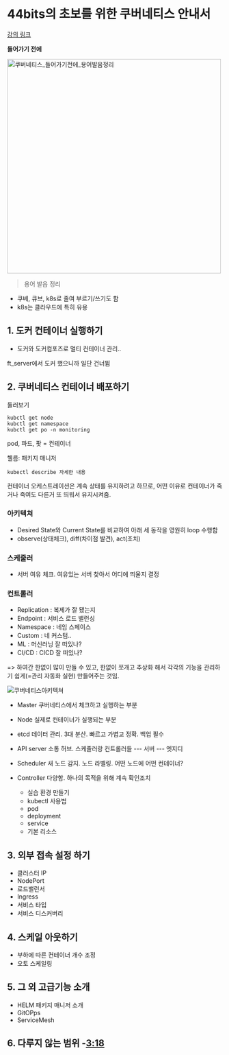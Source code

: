 # 44bits의 초보를 위한 쿠버네티스 안내서

[강의 링크](https://www.youtube.com/watch?v=c4boZ4iFStg&list=PLIUCBpK1dpsNf1m-2kiosmfn2nXfljQgb&index=3)

**들어가기 전에**

<img width="500" alt="쿠버네티스_들어가기전에_용어발음정리" src="https://user-images.githubusercontent.com/53321189/104146876-a25a4680-540f-11eb-9f14-2e9113e7632b.png">

> 용어 발음 정리

- 쿠베, 큐브, k8s로 줄여 부르기/쓰기도 함
- k8s는 클라우드에 특히 유용


## 1. 도커 컨테이너 실행하기
  - 도커와 도커컴포즈로 멀티 컨테이너 관리..

ft_server에서 도커 했으니까 일단 건너뜀

## 2. 쿠버네티스 컨테이너 배포하기

둘러보기

~~~
kubctl get node
kubctl get namespace
kubctl get po -n monitoring
~~~

pod, 파드, 팟 = 컨테이너

헬름: 패키지 매니저

~~~
kubectl describe 자세한 내용
~~~

컨테이너 오케스트레이션은 계속 상태를 유지하려고 하므로, 어떤 이유로 컨테이너가 죽거나 죽여도
다른거 또 띄워서 유지시켜줌.

### 아키텍쳐
- Desired State와 Current State를 비교하여 아래 세 동작을 영원히 loop 수행함
- observe(상태체크), diff(차이점 발견), act(조치)

### 스케줄러
- 서버 여유 체크. 여유있는 서버 찾아서 어디에 띄울지 결정

### 컨트롤러
- Replication : 복제가 잘 됐는지
- Endpoint : 서비스 로드 밸런싱
- Namespace : 네임 스페이스
- Custom : 네 커스텀..
- ML : 머신러닝 잘 떠있나?
- CI/CD : CICD 잘 떠있나?

=> 하여간 한없이 많이 만들 수 있고, 한없이 쪼개고 추상화 해서 각각의 기능을 관리하기 쉽게(=관리 자동화 실현) 만들어주는 것임.

![쿠버네티스아키텍쳐](https://user-images.githubusercontent.com/53321189/104276022-5975c100-54e7-11eb-8f3c-ba6782126841.png)

- Master 쿠버네티스에서 체크하고 실행하는 부분
- Node 실제로 컨테이너가 실행되는 부분
- etcd 데이터 관리. 3대 분산. 빠르고 가볍고 정확. 백업 필수
- API server 소통 허브. 스케줄러랑 컨트롤러들 --- 서버 --- 엣지디
- Scheduler 새 노드 감지. 노드 라벨링. 어떤 노드에 어떤 컨테이너?
- Controller 다양함. 하나의 목적을 위해 계속 확인조치





  - 실습 환경 만들기
  - kubectl 사용법
  - pod
  - deployment
  - service
  - 기본 리소스
  
## 3. 외부 접속 설정 하기
  - 클러스터 IP
  - NodePort
  - 로드밸런서
  - Ingress
  - 서비스 타입
  - 서비스 디스커버리

## 4. 스케일 아웃하기
  - 부하에 따른 컨테이너 개수 조정
  - 오토 스케일링
  
## 5. 그 외 고급기능 소개
  - HELM 패키지 매니저 소개
  - GitOPps
  - ServiceMesh
  
## 6. 다루지 않는 범위 -[3:18](https://www.youtube.com/watch?v=c4boZ4iFStg&list=PLIUCBpK1dpsNf1m-2kiosmfn2nXfljQgb&index=3)
